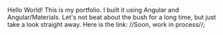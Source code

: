 Hello World! 
This is my portfolio. 
I built it using Angular and Angular/Materials. Let's not beat about the bush for a long time, but just take a look straight away.
Here is the link: //Soon, work in process//;